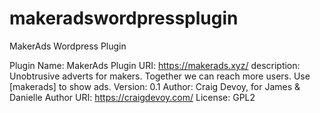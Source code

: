 # makeradswordpressplugin
MakerAds Wordpress Plugin

Plugin Name: MakerAds
Plugin URI: https://makerads.xyz/
description: Unobtrusive adverts for makers. Together we can reach more users. Use [makerads] to show ads.
Version: 0.1
Author: Craig Devoy, for James & Danielle
Author URI: https://craigdevoy.com/
License: GPL2
